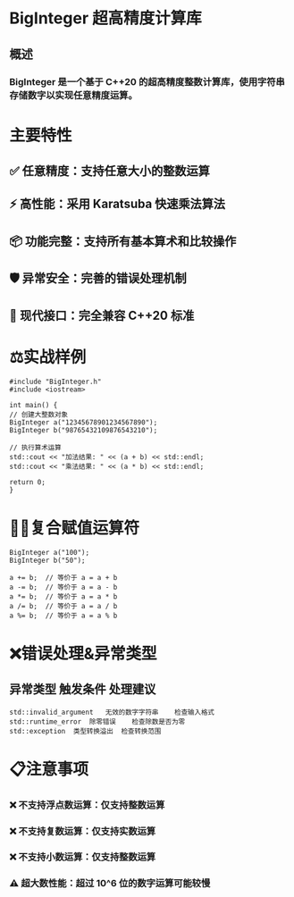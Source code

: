 # BigInteger 超高精度计算库

## 概述
### BigInteger 是一个基于 C++20 的超高精度整数计算库，使用字符串存储数字以实现任意精度运算。

# 主要特性
## ✅ 任意精度：支持任意大小的整数运算

## ⚡ 高性能：采用 Karatsuba 快速乘法算法

## 📦 功能完整：支持所有基本算术和比较操作

## 🛡️ 异常安全：完善的错误处理机制

## 🎯 现代接口：完全兼容 C++20 标准

# ⚖️实战样例

    #include "BigInteger.h"
    #include <iostream>

    int main() {
    // 创建大整数对象
    BigInteger a("12345678901234567890");
    BigInteger b("98765432109876543210");

    // 执行算术运算
    std::cout << "加法结果: " << (a + b) << std::endl;
    std::cout << "乘法结果: " << (a * b) << std::endl;
    
    return 0;
    }

# 🐦‍🔥复合赋值运算符

    BigInteger a("100");
    BigInteger b("50");

    a += b;  // 等价于 a = a + b
    a -= b;  // 等价于 a = a - b
    a *= b;  // 等价于 a = a * b
    a /= b;  // 等价于 a = a / b
    a %= b;  // 等价于 a = a % b

# ❌错误处理&异常类型
## 异常类型	触发条件	处理建议
    std::invalid_argument	无效的数字字符串	检查输入格式
    std::runtime_error	除零错误	检查除数是否为零
    std::exception	类型转换溢出	检查转换范围

# 📋注意事项
### ❌ 不支持浮点数运算：仅支持整数运算

### ❌ 不支持复数运算：仅支持实数运算

### ❌ 不支持小数运算：仅支持整数运算


### ⚠️ 超大数性能：超过 10^6 位的数字运算可能较慢
